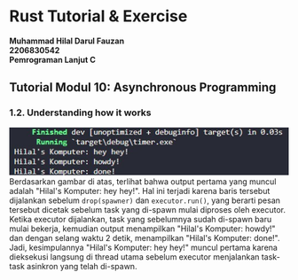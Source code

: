 # **Rust Tutorial & Exercise**
**Muhammad Hilal Darul Fauzan**<br/>
**2206830542**<br/>
**Pemrograman Lanjut C**<br/>

## **Tutorial Modul 10: Asynchronous Programming**

### 1.2. Understanding how it works

![Understanding how it works](images/image.jpg) <br>
Berdasarkan gambar di atas, terlihat bahwa output pertama yang muncul adalah "Hilal's Komputer: hey hey!". Hal ini terjadi karena baris tersebut dijalankan sebelum `drop(spawner)` dan `executor.run()`, yang berarti pesan tersebut dicetak sebelum task yang di-spawn mulai diproses oleh executor. Ketika executor dijalankan, task yang sebelumnya sudah di-spawn baru mulai bekerja, kemudian output menampilkan "Hilal's Komputer: howdy!" dan dengan selang waktu 2 detik, menampilkan "Hilal's Komputer: done!". Jadi, kesimpulannya "Hilal's Komputer: hey hey!" muncul pertama karena dieksekusi langsung di thread utama sebelum executor menjalankan task-task asinkron yang telah di-spawn.
